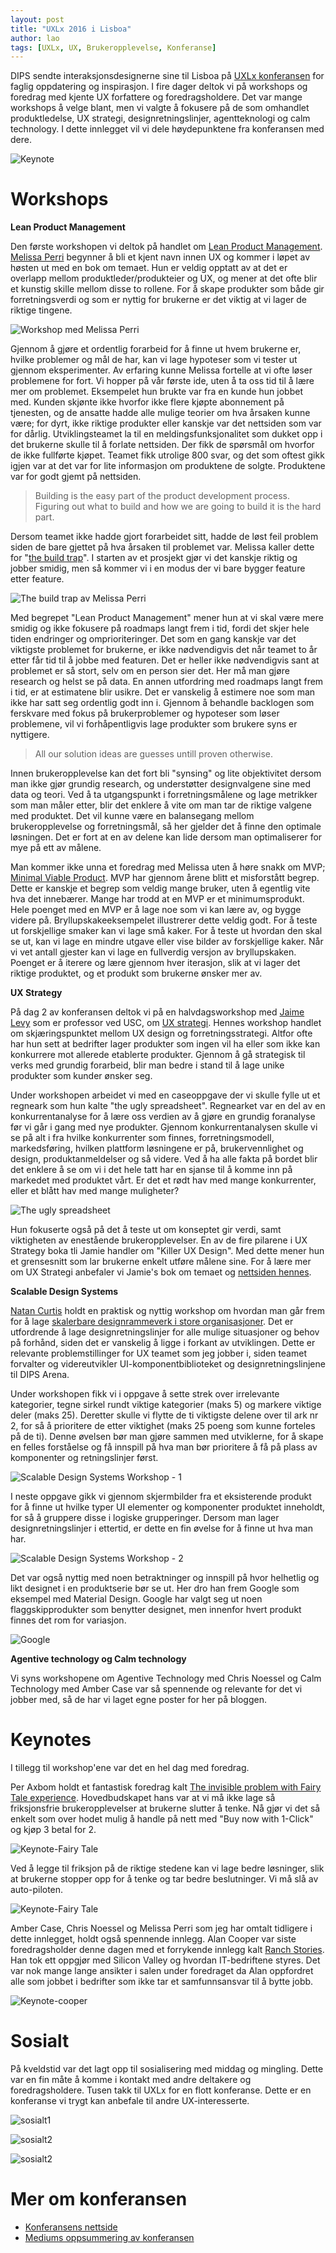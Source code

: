 ```yaml
---
layout: post
title: "UXLx 2016 i Lisboa"
author: lao
tags: [UXLx, UX, Brukeropplevelse, Konferanse]
---
```


DIPS sendte interaksjonsdesignerne sine til Lisboa på [UXLx konferansen](https://www.ux-lx.com/) for faglig oppdatering og inspirasjon. I fire dager deltok vi på workshops og foredrag med kjente UX forfattere og foredragsholdere. Det var mange workshops å velge blant, men vi valgte å fokusere på de som omhandlet produktledelse, UX strategi, designretningslinjer, agentteknologi og calm technology. I dette innlegget vil vi dele høydepunktene fra konferansen med dere.

![Keynote](../../../img/lao/keynote.png)

<!--more-->

# Workshops #
**Lean Product Management**

Den første workshopen vi deltok på handlet om [Lean Product Management](https://www.ux-lx.com/speakers/melissa_perri.html#workshop). [Melissa Perri](http://melissaperri.com) begynner å bli et kjent navn innen UX og kommer i løpet av høsten ut med en bok om temaet. Hun er veldig opptatt av at det er overlapp mellom produktleder/produkteier og UX, og mener at det ofte blir et kunstig skille mellom disse to rollene. For å skape produkter som både gir forretningsverdi og som er nyttig for brukerne er det viktig at vi lager de riktige tingene. 

![Workshop med Melissa Perri](../../../img/lao/melissa.png) 


Gjennom å gjøre et ordentlig forarbeid for å finne ut hvem brukerne er, hvilke problemer og mål de har, kan vi lage hypoteser som vi tester ut gjennom eksperimenter. Av erfaring kunne Melissa fortelle at vi ofte løser problemene for fort. Vi hopper på vår første ide, uten å ta oss tid til å lære mer om problemet. Eksempelet hun brukte var fra en kunde hun jobbet med. Kunden skjønte ikke hvorfor ikke flere kjøpte abonnement på tjenesten, og de ansatte hadde alle mulige teorier om hva årsaken kunne være; for dyrt, ikke riktige produkter eller kanskje var det nettsiden som var for dårlig. Utviklingsteamet la til en meldingsfunksjonalitet som dukket opp i det brukerne skulle til å forlate nettsiden. Der fikk de spørsmål om hvorfor de ikke fullførte kjøpet. Teamet fikk utrolige 800 svar, og det som oftest gikk igjen var at det var for lite informasjon om produktene de solgte. Produktene var for godt gjemt på nettsiden. 

> Building is the easy part of the product development process. Figuring out what to build and how we are going to build it is the hard part. 


Dersom teamet ikke hadde gjort forarbeidet sitt, hadde de løst feil problem siden de bare gjettet på hva årsaken til problemet var. Melissa kaller dette for "[the build trap](http://melissaperri.com/2014/08/05/the-build-trap/#.V1e_XTXQAzI)". I starten av et prosjekt gjør vi det kanskje riktig og jobber smidig, men så kommer vi i en modus der vi bare bygger feature etter feature. 


![The build trap av Melissa Perri](../../../img/lao/buildtrap.png) 

Med begrepet "Lean Product Management" mener hun at vi skal være mere smidig og ikke fokusere på roadmaps langt frem i tid, fordi det skjer hele tiden endringer og omprioriteringer. Det som en gang kanskje var det viktigste problemet for brukerne, er ikke nødvendigvis det når teamet to år etter får tid til å jobbe med featuren. Det er heller ikke nødvendigvis sant at problemet er så stort, selv om en person sier det. Her må man gjøre research og helst se på data. En annen utfordring med roadmaps langt frem i tid, er at estimatene blir usikre. Det er vanskelig å estimere noe som man ikke har satt seg ordentlig godt inn i. Gjennom å behandle backlogen som ferskvare med fokus på brukerproblemer og hypoteser som løser problemene, vil vi forhåpentligvis lage produkter som brukere syns er nyttigere.

> All our solution ideas are guesses untill proven otherwise.

Innen brukeropplevelse kan det fort bli "synsing" og lite objektivitet dersom man ikke gjør grundig research, og understøtter designvalgene sine med data og teori. Ved å ta utgangspunkt i forretningsmålene og lage metrikker som man måler etter, blir det enklere å vite om man tar de riktige valgene med produktet. Det vil kunne være en balansegang mellom brukeropplevelse og forretningsmål, så her gjelder det å finne den optimale løsningen. Det er fort at en av delene kan lide dersom man optimaliserer for mye på ett av målene. 

Man kommer ikke unna et foredrag med Melissa uten å høre snakk om MVP; [Minimal Viable Product](http://melissaperri.com/2016/05/05/finding-the-truth-behind-mvps/#.V1fCGDXQAzI).
MVP har gjennom årene blitt et misforstått begrep. Dette er kanskje et begrep som veldig mange bruker, uten å egentlig vite hva det innebærer. Mange har trodd at en MVP er et minimumsprodukt. Hele poenget med en MVP er å lage noe som vi kan lære av, og bygge videre på. Bryllupskakeeksempelet illustrerer dette veldig godt. For å teste ut forskjellige smaker kan vi lage små kaker. For å teste ut hvordan den skal se ut, kan vi lage en mindre utgave eller vise bilder av forskjellige kaker. Når vi vet antall gjester kan vi lage en fullverdig versjon av bryllupskaken. Poenget er å iterere og lære gjennom hver iterasjon, slik at vi lager det riktige produktet, og et produkt som brukerne ønsker mer av.

**UX Strategy**

På dag 2 av konferansen deltok vi på en halvdagsworkshop med [Jaime Levy](http://userexperiencestrategy.com/) som er professor ved USC, om [UX strategi](https://www.ux-lx.com/speakers/jaime_levy.html#workshop). Hennes workshop handlet om skjæringspunktet mellom UX design og forretningsstrategi. Altfor ofte har hun sett at bedrifter lager produkter som ingen vil ha eller som ikke kan konkurrere mot allerede etablerte produkter. Gjennom å gå strategisk til verks med grundig forarbeid, blir man bedre i stand til å lage unike produkter som kunder ønsker seg. 

Under workshopen arbeidet vi med en caseoppgave der vi skulle fylle ut et regneark som hun kalte "the ugly spreadsheet". Regnearket var en del av en konkurrentanalyse for å lære oss verdien av å gjøre en grundig foranalyse før vi går i gang med nye produkter. Gjennom konkurrentanalysen skulle vi se på alt i fra hvilke konkurrenter som finnes, forretningsmodell, markedsføring, hvilken plattform løsningene er på, brukervennlighet og design, produktanmeldelser og så videre. Ved å ha alle fakta på bordet blir det enklere å se om vi i det hele tatt har en sjanse til å komme inn på markedet med produktet vårt. Er det et rødt hav med mange konkurrenter, eller et blått hav med mange muligheter? 

![The ugly spreadsheet](../../../img/lao/uglyspreadsheet.png)

Hun fokuserte også på det å teste ut om konseptet gir verdi, samt viktigheten av enestående brukeropplevelser. En av de fire pilarene i UX Strategy boka tli Jamie handler om "Killer UX Design". Med dette mener hun et grensesnitt som lar brukerne enkelt utføre målene sine. For å lære mer om UX Strategi anbefaler vi Jamie's bok om temaet og [nettsiden hennes](http://userexperiencestrategy.com/). 

**Scalable Design Systems**

[Natan Curtis](https://www.ux-lx.com/speakers/nathan_curtis.html#workshop) holdt en praktisk og nyttig workshop om hvordan man går frem for å lage [skalerbare designrammeverk i store organisasjoner](https://www.ux-lx.com/speakers/nathan_curtis.html#workshop). Det er utfordrende å lage designretningslinjer for alle mulige situasjoner og behov på forhånd, siden det er vanskelig å ligge i forkant av utviklingen. Dette er relevante problemstillinger for UX teamet som jeg jobber i, siden teamet forvalter og videreutvikler UI-komponentbiblioteket og designretningslinjene til DIPS Arena. 

Under workshopen fikk vi i oppgave å sette strek over irrelevante kategorier, tegne sirkel rundt viktige kategorier (maks 5) og markere viktige deler (maks 25). Deretter skulle vi flytte de ti viktigste delene over til ark nr 2, for så å prioritere de etter viktighet (maks 25 poeng som kunne forteles på de ti). Denne øvelsen bør man gjøre sammen med utviklerne, for å skape en felles forståelse og få innspill på hva man bør prioritere å få på plass av komponenter og retningslinjer først. 

![Scalable Design Systems Workshop - 1](../../../img/lao/workshop3.png)

I neste oppgave gikk vi gjennom skjermbilder fra et eksisterende produkt for å finne ut hvilke typer UI elementer og komponenter produktet inneholdt, for så å gruppere disse i logiske grupperinger. Dersom man lager designretningslinjer i ettertid, er dette en fin øvelse for å finne ut hva man har. 

![Scalable Design Systems Workshop - 2](../../../img/lao/workshop2.png)

Det var også nyttig med noen betraktninger og innspill på hvor helhetlig og likt designet i en produktserie bør se ut. Her dro han frem Google som eksempel med Material Design. Google har valgt seg ut noen flaggskipprodukter som benytter designet, men innenfor hvert produkt finnes det rom for variasjon. 

![Google](../../../img/lao/google-material-design.png)


**Agentive technology og Calm technology**

Vi syns workshopene om Agentive Technology med Chris Noessel og Calm Technology med Amber Case var så spennende og relevante for det vi jobber med, så de har vi laget egne poster for her på bloggen. 


# Keynotes #
I tillegg til workshop'ene var det en hel dag med foredrag. 

Per Axbom holdt et fantastisk foredrag kalt [The invisible problem with Fairy Tale experience](http://axbom.com/fairytale/). Hovedbudskapet hans var at vi må ikke lage så friksjonsfrie brukeropplevelser at brukerne slutter å tenke. Nå gjør vi det så enkelt som over hodet mulig å handle på nett med "Buy now with 1-Click" og kjøp 3 betal for 2. 

![Keynote-Fairy Tale](../../../img/lao/axbom.png)

Ved å legge til friksjon på de riktige stedene kan vi lage bedre løsninger, slik at brukerne stopper opp for å tenke og tar bedre beslutninger. Vi må slå av auto-piloten. 

![Keynote-Fairy Tale](../../../img/lao/axbom2.png)


Amber Case, Chris Noessel og Melissa Perri som jeg har omtalt tidligere i dette innlegget, holdt også spennende innlegg. Alan Cooper var siste foredragsholder denne dagen med et forrykende innlegg kalt [Ranch Stories](https://www.ux-lx.com/speakers/alan_cooper.html#talk). Han tok ett oppgjør med Silicon Valley og hvordan IT-bedriftene styres. Det var nok mange lange ansikter i salen under foredraget da Alan oppfordret alle som jobbet i bedrifter som ikke tar et samfunnsansvar til å bytte jobb. 

![Keynote-cooper](../../../img/lao/keynote2.png)

# Sosialt #
På kveldstid var det lagt opp til sosialisering med middag og mingling. Dette var en fin måte å komme i kontakt med andre deltakere og foredragsholdere. Tusen takk til UXLx for en flott konferanse. Dette er en konferanse vi trygt kan anbefale til andre UX-interesserte.

![sosialt1](../../../img/lao/sosialt.png)

![sosialt2](../../../img/lao/sosialt2.png)

![sosialt2](../../../img/lao/SunsetBoatCruise.jpg)

# Mer om konferansen #

- [Konferansens nettside](https://www.ux-lx.com/)
- [Mediums oppsummering av konferansen ](https://medium.com/@uxlx/uxlx-2016-wrap-up-37291f50391d#.if0yndz7i)
